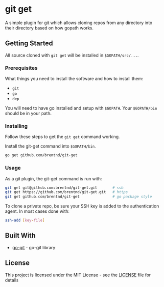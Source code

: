 # git get

A simple plugin for git which allows cloning repos from any directory into their directory based on how
gopath works.

## Getting Started

All source cloned with `git get` will be installed in `$GOPATH/src/...`.


### Prerequisites

What things you need to install the software and how to install them:
* `git`
* `go`
* `dep`

You will need to have go installed and setup with `$GOPATH`. Your
`$GOPATH/bin` should be in your path.

### Installing

Follow these steps to get the `git get` command working.

Install the git-get command into `$GOPATH/bin`.

```bash
go get github.com/brentnd/git-get
```

### Usage

As a git plugin, the git-get command is run with:
```bash
git get git@github.com:brentnd/git-get.git       # ssh
git get https://github.com/brentnd/git-get.git   # https
git get github.com/brentnd/git-get               # go package style
```

To clone a private repo, be sure your SSH key is added to the authentication agent.
In most cases done with:
```bash
ssh-add [key-file]
```

## Built With

* [go-git](https://github.com/src-d/go-git) - go-git library

## License

This project is licensed under the MIT License - see the [LICENSE](LICENSE) file for details


